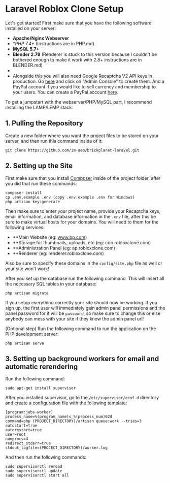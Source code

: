 # Laravel Roblox Clone Setup
Let's get started! First make sure that you have the following software installed on your server:
- **Apache/Nginx Webserver** 
- **PHP 7.4+* (Instructions are in PHP.md)
- **MySQL 5.7+**
- **Blender 2.79** (Renderer is stuck to this version because I couldn't be bothered enough to make it work with 2.8+ instructions are in BLENDER.md)
- 
- Alongside this you will also need Google Recaptcha V2 API keys in production. Go [here](https://www.google.com/recaptcha/about/) and click on "Admin Console" to create them. And a PayPal account if you would like to sell currency and membership to your users. You can create a PayPal account [here](https://www.paypal.com).

To get a jumpstart with the webserver/PHP/MySQL part, I recommend installing the LAMP/LEMP stack.

## 1. Pulling the Repository
Create a new folder where you want the project files to be stored on your server, and then run this command inside of it:
```
git clone https://github.com/im-aeo/brickplanet-laravel.git
```

## 2. Setting up the Site
First make sure that you install [Composer](https://getcomposer.org/download/) inside of the project folder, after you did that run these commands:
```
composer install
cp .env.example .env (copy .env.example .env for Windows)
php artisan key:generate
```

Then make sure to enter your project name, provide your Recaptcha keys, email information, and database information in the `.env` file, after this be sure to make virtual hosts for your domains. You will need to them for the following services:
- **Main Website (eg: www.bp.com)
- **Storage for thumbnails, uploads, etc (eg: cdn.robloxclone.com)
- **Administration Panel (eg: ap.robloxclone.com)
- **Renderer (eg: renderer.robloxclone.com)

Also be sure to specify these domains in the `config/site.php` file as well or your site won't work!

After you set up the database run the following command. This will insert all the necessary SQL tables in your database:
```
php artisan migrate
```

If you setup everything correctly your site should now be working. If you sign up, the first user will immediately gain admin panel permissions and the panel password for it will be `password`, so make sure to change this or else anybody can mess with your site if they know the admin panel url!

(Optional step) Run the following command to run the application on the PHP development server:

```
php artisan serve
```

## 3. Setting up background workers for email and automatic rerendering
Run the following command:
```
sudo apt-get install supervisor
```

After you installed supervisor, go to the `/etc/supervisor/conf.d` directory and create a configuration file with the following template:
```
[program:jobs-worker]
process_name=%(program_name)s_%(process_num)02d
command=php (PROJECT_DIRECTORY)/artisan queue:work --tries=3
autostart=true
autorestart=true
user=root
numprocs=4
redirect_stderr=true
stdout_logfile=(PROJECT_DIRECTORY)/worker.log
```

And then run the following commands:
```
sudo supervisorctl reread
sudo supervisorctl update
sudo supervisorctl start all
```
